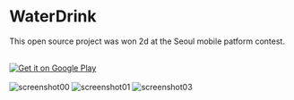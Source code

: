 # WaterDrink
This open source project was won 2d at the Seoul mobile patform contest.<br><br>

<a href='https://play.google.com/store/apps/details?id=com.skydoves.waterdays&pcampaignid=MKT-Other-global-all-co-prtnr-py-PartBadge-Mar2515-1'><img alt='Get it on Google Play' src='https://developer.android.com/images/brand/en_generic_rgb_wo_60.png'/></a><br><br>
![screenshot00](https://user-images.githubusercontent.com/24237865/29495291-4e64277e-85f7-11e7-9319-ae9f5e49a9b6.png)
![screenshot01](https://user-images.githubusercontent.com/24237865/29495292-4e732eae-85f7-11e7-94c5-7eeda9adbd90.png)
![screenshot03](https://user-images.githubusercontent.com/24237865/29495293-4e775c40-85f7-11e7-9084-7c5e4741c01c.png)

